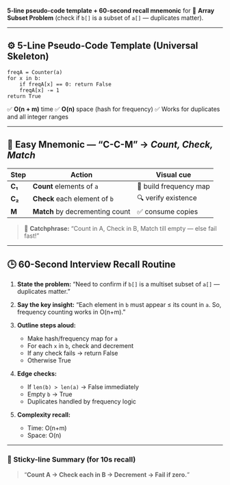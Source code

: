 **5-line pseudo-code template + 60-second recall mnemonic** for
🧩 **Array Subset Problem** (check if `b[]` is a subset of `a[]` — duplicates matter).

---

## ⚙️ 5-Line Pseudo-Code Template (Universal Skeleton)

```
freqA = Counter(a)
for x in b:
    if freqA[x] == 0: return False
    freqA[x] -= 1
return True
```

✅ **O(n + m)** time
✅ **O(n)** space (hash for frequency)
✅ Works for duplicates and all integer ranges

---

## 🧠 Easy Mnemonic — “**C-C-M**” → *Count, Check, Match*

| Step   | Action                          | Visual cue             |
| ------ | ------------------------------- | ---------------------- |
| **C₁** | **Count** elements of `a`       | 🧮 build frequency map |
| **C₂** | **Check** each element of `b`   | 🔍 verify existence    |
| **M**  | **Match** by decrementing count | ✅ consume copies       |

> 💬 **Catchphrase:**
> “Count in A, Check in B, Match till empty — else fail fast!”

---

## 🕒 60-Second Interview Recall Routine

1. **State the problem:**
   “Need to confirm if `b[]` is a multiset subset of `a[]` — duplicates matter.”

2. **Say the key insight:**
   “Each element in `b` must appear ≤ its count in `a`. So, frequency counting works in O(n+m).”

3. **Outline steps aloud:**

   * Make hash/frequency map for `a`
   * For each `x` in `b`, check and decrement
   * If any check fails → return False
   * Otherwise True

4. **Edge checks:**

   * If `len(b) > len(a)` → False immediately
   * Empty `b` → True
   * Duplicates handled by frequency logic

5. **Complexity recall:**

   * Time: O(n+m)
   * Space: O(n)

---

### 🧩 Sticky-line Summary (for 10s recall)

> “**Count A → Check each in B → Decrement → Fail if zero.**”
